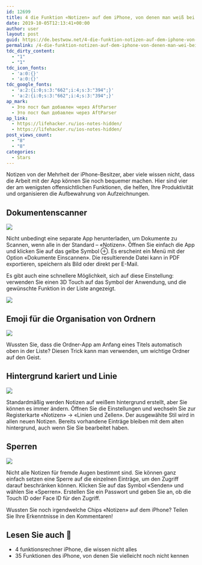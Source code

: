 ```yaml
---
id: 12699
title: 4 die Funktion «Notizen» auf dem iPhone, von denen man weiß bei weitem nicht alle
date: 2019-10-05T12:13:41+00:00
author: user
layout: post
guid: https://de.bestwow.net/4-die-funktion-notizen-auf-dem-iphone-von-denen-man-wei-bei-weitem-nicht-alle/
permalink: /4-die-funktion-notizen-auf-dem-iphone-von-denen-man-wei-bei-weitem-nicht-alle/
tdc_dirty_content:
  - "1"
  - "1"
tdc_icon_fonts:
  - 'a:0:{}'
  - 'a:0:{}'
tdc_google_fonts:
  - 'a:2:{i:0;s:3:"662";i:4;s:3:"394";}'
  - 'a:2:{i:0;s:3:"662";i:4;s:3:"394";}'
ap_mark:
  - Это пост был добавлен через AftParser
  - Это пост был добавлен через AftParser
ap_link:
  - https://lifehacker.ru/ios-notes-hidden/
  - https://lifehacker.ru/ios-notes-hidden/
post_views_count:
  - "8"
  - "8"
categories:
  - Stars
---
```

Notizen von der Mehrheit der iPhone-Besitzer, aber viele wissen nicht, dass die Arbeit mit der App können Sie noch bequemer machen. Hier sind vier der am wenigsten offensichtlichen Funktionen, die helfen, Ihre Produktivität und organisieren die Aufbewahrung von Aufzeichnungen.

## Dokumentenscanner

![](https://de.bestwow.net/wp-content/uploads/2019/10/4-funkcii-zametok-na-iphone-o-kotoryh-znayut-daleko-ne-vse-1.jpg) 

Nicht unbedingt eine separate App herunterladen, um Dokumente zu Scannen, wenn alle in der Standard &#8211; «Notizen». Öffnen Sie einfach die App und klicken Sie auf das gelbe Symbol ⊕. Es erscheint ein Menü mit der Option «Dokumente Einscannen». Die resultierende Datei kann in PDF exportieren, speichern als Bild oder direkt per E-Mail.

Es gibt auch eine schnellere Möglichkeit, sich auf diese Einstellung: verwenden Sie einen 3D Touch auf das Symbol der Anwendung, und die gewünschte Funktion in der Liste angezeigt.

![](https://de.bestwow.net/wp-content/uploads/2019/10/4-funkcii-zametok-na-iphone-o-kotoryh-znayut-daleko-ne-vse-2.png) 

## Emoji für die Organisation von Ordnern

![](https://de.bestwow.net/wp-content/uploads/2019/10/4-funkcii-zametok-na-iphone-o-kotoryh-znayut-daleko-ne-vse-3.jpg) 

Wussten Sie, dass die Ordner-App am Anfang eines Titels automatisch oben in der Liste? Diesen Trick kann man verwenden, um wichtige Ordner auf den Geist.

## Hintergrund kariert und Linie

![](https://de.bestwow.net/wp-content/uploads/2019/10/4-funkcii-zametok-na-iphone-o-kotoryh-znayut-daleko-ne-vse-4.jpg) 

Standardmäßig werden Notizen auf weißem hintergrund erstellt, aber Sie können es immer ändern. Öffnen Sie die Einstellungen und wechseln Sie zur Registerkarte «Notizen» → «Linien und Zellen». Der ausgewählte Stil wird in allen neuen Notizen. Bereits vorhandene Einträge bleiben mit dem alten hintergrund, auch wenn Sie Sie bearbeitet haben.

## Sperren

![](https://de.bestwow.net/wp-content/uploads/2019/10/4-funkcii-zametok-na-iphone-o-kotoryh-znayut-daleko-ne-vse-5.jpg) 

Nicht alle Notizen für fremde Augen bestimmt sind. Sie können ganz einfach setzen eine Sperre auf die einzelnen Einträge, um den Zugriff darauf beschränken können. Klicken Sie auf das Symbol «Senden» und wählen Sie «Sperren». Erstellen Sie ein Passwort und geben Sie an, ob die Touch ID oder Face ID für den Zugriff.

Wussten Sie noch irgendwelche Chips «Notizen» auf dem iPhone? Teilen Sie Ihre Erkenntnisse in den Kommentaren!

<div>
  <h2 class="read-also__title">
    <span>Lesen Sie auch</span> <span>🧐 </span>
  </h2>
  
  <ul class="read-also__list">
    <li>
      4 funktionsrechner iPhone, die wissen nicht alles
    </li>
    <li>
      35 Funktionen des iPhone, von denen Sie vielleicht noch nicht kennen
    </li>
  </ul>
</div>